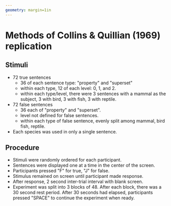 ```yaml
---
geometry: margin=1in
---
```


# Methods of Collins & Quillian (1969) replication

## Stimuli
- 72 true sentences
    - 36 of each sentence type: "property" and "superset" 
    - within each type, 12 of each level: 0, 1, and 2.
    - within each type/level, there were 3 sentences with a mammal as the subject,
      3 with bird, 3 with fish, 3 with reptile.
- 72 false sentences
    - 36 each of "property" and "superset".
    - level not defined for false sentences.
    - within each type of false sentence, evenly split among mammal, bird fish, reptile.
- Each species was used in only a single sentence.

## Procedure
- Stimuli were randomly ordered for each participant.
- Sentences were displayed one at a time in the center of the screen.
- Participants pressed "F" for true, "J" for false.
- Stimulus remained on screen until participant made response.
- After response, 2 second inter-trial interval with blank screen.
- Experiment was split into 3 blocks of 48. After each block, there was a 30
  second rest period. After 30 seconds had elapsed, participants pressed "SPACE"
  to continue the experiment when ready.
